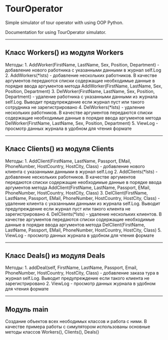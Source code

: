 # TourOperator
Simple simulator of tour operator with using OOP Python.

Documentation for using TourOperator simulator.
***
## Класс Workers() из модуля Workers
Методы:
	1. AddWorker(FirstName, LastName, Sex, Position, Department) - добавление нового работника с указанными данными в журнал self.Log
	2. AddWorkers(*lsts) - добавление нескольких работников. В качестве аргументов передаются списки содержащие необходимые данные в порядке ввода аргументов метода AddWorker(FirstName, LastName, Sex, Position, Department)
	3. DelWorker(FirstName, LastName, Sex, Position, Department) - удаление работника с указанными данными из журнала self.Log. Выводит предупреждение если журнал пуст или такого сотрудника не зарегистрировано
	4. DelWorkers(*lsts) - удаление нескольких работников. В качестве аргументов передаются списки содержащие необходимые данные в порядке ввода аргументов метода DelWorker(FirstName, LastName, Sex, Position, Department)
	5. ViewLog - просмотр данных журнала в удобном для чтения формате
***
## Класс Clients() из модуля Clients
Методы:
	1. AddClient(FirstName, LastName, Passport, EMail, PhoneNumber, HostCountry, HostCity, Class) - добавление нового клиента с указанными данными в журнал self.Log
	2. AddClients(*lsts) - добавление нескольких работников. В качестве аргументов передаются списки содержащие необходимые данные в порядке ввода аргументов метода AddClient(FirstName, LastName, Passport, EMail, PhoneNumber, HostCountry, HostCity, Class)
	3. DelClient(FirstName, LastName, Passport, EMail, PhoneNumber, HostCountry, HostCity, Class) - удаление клиента с указанными данными из журнала self.Log. Выводит предупреждение если журнал пуст или такого клиента не зарегистрировано
	4. DelClients(*lsts) - удаление нескольких клиентов. В качестве аргументов передаются списки содержащие необходимые данные в порядке ввода аргументов метода DelClient(FirstName, LastName, Passport, EMail, PhoneNumber, HostCountry, HostCity, Class)
	5. ViewLog - просмотр данных журнала в удобном для чтения формате
***
## Класс Deals() из модуля Deals
Методы:
	1. addDeal(self, FirstName, LastName, Passport, Email, PhoneNumber, HostCountry, HostCity, Class) - добавление заказа тура в журнал self.Log. Выводит предупреждение если такого клиента не зарегистрировано
	2. ViewLog - просмотр данных журнала в удобном для чтения формате
***
## Модуль main
Создание объектов всех неободимых классов и работа с ними.
В качестве примера работы с симулятором использованы основные методы классов Workers(), Clients(), Deals()
